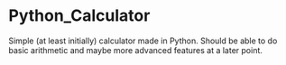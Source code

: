 # Python_Calculator
Simple (at least initially) calculator made in Python.
Should be able to do basic arithmetic and maybe more advanced features at a later point.
